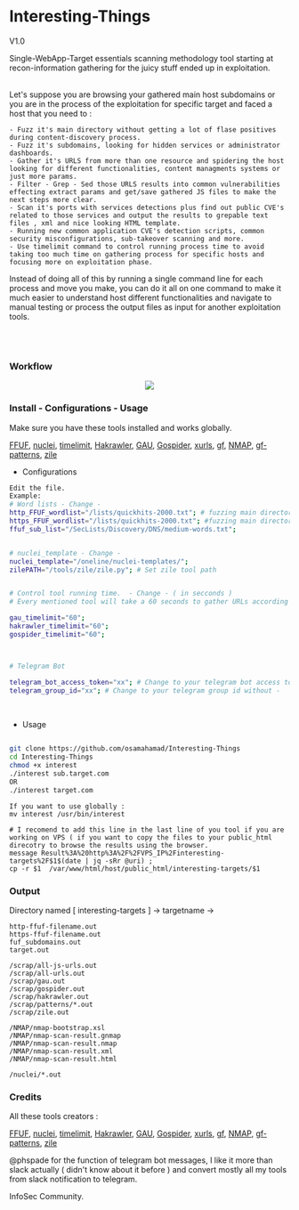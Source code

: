 # Interesting-Things
V1.0


Single-WebApp-Target essentials scanning methodology tool starting at recon-information gathering for the juicy stuff ended up in exploitation.<br><br>

Let's suppose you are browsing your gathered main host subdomains or you are in the process of the exploitation for specific target and faced a host that you need to :


```
- Fuzz it's main directory without getting a lot of flase positives during content-discovery process.
- Fuzz it's subdomains, looking for hidden services or administrator dashboards.
- Gather it's URLS from more than one resource and spidering the host looking for different functionalities, content managments systems or just more params.
- Filter - Grep - Sed those URLS results into common vulnerabilities effecting extract params and get/save gathered JS files to make the next steps more clear.
- Scan it's ports with services detections plus find out public CVE's related to those services and output the results to grepable text files , xml and nice looking HTML template.
- Running new common application CVE's detection scripts, common security misconfigurations, sub-takeover scanning and more.
- Use timelimit command to control running process time to avoid taking too much time on gathering process for specific hosts and focusing more on exploitation phase.
```

Instead of doing all of this by running a single command line for each process and move you make, you can do it all on one command to make it much easier to understand host different functionalities and navigate to manual testing or process the output files as input for another exploitation tools.



<br>
<br>

### Workflow

<p align="center">
  <img  src="https://i.imgur.com/ha1IJJ6.png">
</p>


### Install - Configurations - Usage


Make sure you have these tools installed and works globally.

[FFUF](https://github.com/ffuf/ffuf),
[nuclei](https://github.com/projectdiscovery/nuclei),
[timelimit](https://zoomadmin.com/HowToInstall/UbuntuPackage/timelimit),
[Hakrawler](https://github.com/hakluke/hakrawler),
[GAU](https://github.com/lc/gau),
[Gospider](https://github.com/jaeles-project/gospider),
[xurls](https://github.com/mvdan/xurls),
[gf](https://github.com/tomnomnom/gf),
[NMAP](https://github.com/nmap/nmap),
[gf-patterns](https://github.com/1ndianl33t/Gf-Patterns),
[zile](https://github.com/xyele/zile)

- Configurations

```bash
Edit the file.
Example: 
# Word lists - Change - 
http_FFUF_wordlist="/lists/quickhits-2000.txt"; # fuzzing main directory 
https_FFUF_wordlist="/lists/quickhits-2000.txt"; #fuzzing main directory 
ffuf_sub_list="/SecLists/Discovery/DNS/medium-words.txt";


# nuclei_template - Change - 
nuclei_template="/oneline/nuclei-templates/";
zilePATH="/tools/zile/zile.py"; # Set zile tool path


# Control tool running time.  - Change - ( in secconds )
# Every mentioned tool will take a 60 seconds to gather URLs according to this configurations

gau_timelimit="60"; 
hakrawler_timelimit="60";
gospider_timelimit="60";



# Telegram Bot

telegram_bot_access_token="xx"; # Change to your telegram bot access token.
telegram_group_id="xx"; # Change to your telegram group id without -

```
<br>

- Usage

```bash

git clone https://github.com/osamahamad/Interesting-Things
cd Interesting-Things
chmod +x interest
./interest sub.target.com
OR
./interest target.com

```

```
If you want to use globally :
mv interest /usr/bin/interest
```

```
# I recomend to add this line in the last line of you tool if you are working on VPS ( if you want to copy the files to your public_html direcotry to browse the results using the browser. 
message Result%3A%20http%3A%2F%2FVPS_IP%2Finteresting-targets%2F$1$(date | jq -sRr @uri) ;
cp -r $1  /var/www/html/host/public_html/interesting-targets/$1

```


### Output 

Directory named [ interesting-targets ] -> targetname -> 
```
http-ffuf-filename.out
https-ffuf-filename.out
fuf_subdomains.out
target.out

/scrap/all-js-urls.out
/scrap/all-urls.out
/scrap/gau.out
/scrap/gospider.out
/scrap/hakrawler.out
/scrap/patterns/*.out
/scrap/zile.out

/NMAP/nmap-bootstrap.xsl
/NMAP/nmap-scan-result.gnmap
/NMAP/nmap-scan-result.nmap
/NMAP/nmap-scan-result.xml
/NMAP/nmap-scan-result.html

/nuclei/*.out
```

### Credits

All these tools creators : 

[FFUF](https://github.com/ffuf/ffuf),
[nuclei](https://github.com/projectdiscovery/nuclei),
[timelimit](https://zoomadmin.com/HowToInstall/UbuntuPackage/timelimit),
[Hakrawler](https://github.com/hakluke/hakrawler),
[GAU](https://github.com/lc/gau),
[Gospider](https://github.com/jaeles-project/gospider),
[xurls](https://github.com/mvdan/xurls),
[gf](https://github.com/tomnomnom/gf),
[NMAP](https://github.com/nmap/nmap),
[gf-patterns](https://github.com/1ndianl33t/Gf-Patterns),
[zile](https://github.com/xyele/zile)

@phspade for the function of telegram bot messages, I like it more than slack actually ( didn't know about it before ) and convert mostly all my tools from slack notification to telegram.

InfoSec Community.
